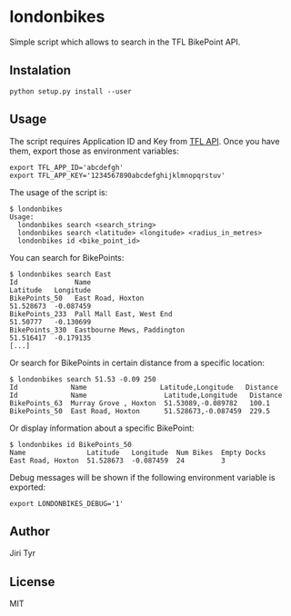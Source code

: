 londonbikes
===========

Simple script which allows to search in the TFL BikePoint API.


Instalation
-----------

```shell
python setup.py install --user
```


Usage
-----

The script requires Application ID and Key from [TFL
API](https://api.tfl.gov.uk). Once you have them, export those as environment
variables:

```shell
export TFL_APP_ID='abcdefgh'
export TFL_APP_KEY='1234567890abcdefghijklmnopqrstuv'
```

The usage of the script is:

```
$ londonbikes
Usage:
  londonbikes search <search_string>
  londonbikes search <latitude> <longitude> <radius_in_metres>
  londonbikes id <bike_point_id>
```

You can search for BikePoints:

```
$ londonbikes search East
Id              Name                                           Latitude   Longitude
BikePoints_50   East Road, Hoxton                              51.528673  -0.087459
BikePoints_233  Pall Mall East, West End                       51.50777   -0.130699
BikePoints_330  Eastbourne Mews, Paddington                    51.516417  -0.179135
[...]
```

Or search for BikePoints in certain distance from a specific location:

```
$ londonbikes search 51.53 -0.09 250
Id             Name                  Latitude,Longitude   Distance
Id             Name                   Latitude,Longitude   Distance
BikePoints_63  Murray Grove , Hoxton  51.53089,-0.089782   100.1   
BikePoints_50  East Road, Hoxton      51.528673,-0.087459  229.5
```

Or display information about a specific BikePoint:

```
$ londonbikes id BikePoints_50
Name               Latitude   Longitude  Num Bikes  Empty Docks
East Road, Hoxton  51.528673  -0.087459  24         3
```

Debug messages will be shown if the following environment variable is exported:

```shell
export LONDONBIKES_DEBUG='1'
```


Author
------

Jiri Tyr


License
-------

MIT
